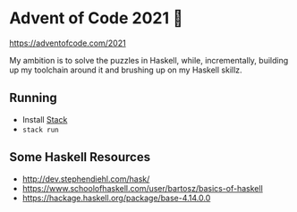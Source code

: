 # Advent of Code 2021 🎄

https://adventofcode.com/2021

My ambition is to solve the puzzles in Haskell, while, incrementally, building up my toolchain around it and brushing up on my Haskell skillz.

## Running

- Install [Stack](https://docs.haskellstack.org/en/stable/README/)
- `stack run`

## Some Haskell Resources

- http://dev.stephendiehl.com/hask/
- https://www.schoolofhaskell.com/user/bartosz/basics-of-haskell
- https://hackage.haskell.org/package/base-4.14.0.0
